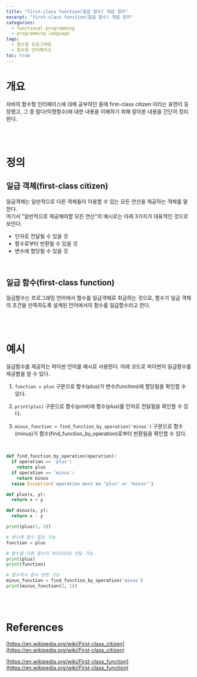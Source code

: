 ```yaml
---
title: "first-class function(일급 함수) 개념 정리"
excerpt: "first-class function(일급 함수) 개념 정리"
categories:
  - functional programming
  - programming language
tags:
  - 함수형 프로그래밍
  - 함수형 인터페이스
toc: true
---
```


# 개요

자바의 함수형 인터페이스에 대해 공부하던 중에 first-class citizen 이라는 표현이 등장했고, 그 중 람다(익명함수)에 대한 내용을 이해하기 위해 알아본 내용을 간단히 정리한다.

<br><br>

# 정의

## 일급 객체(first-class citizen)

일급객체는 일반적으로 다른 객체들이 이용할 수 있는 모든 연산을 제공하는 객체를 말한다.<br>
여기서 "일반적으로 제공해야할 모든 연산"의 예시로는 아래 3가지가 대표적인 것으로 보인다.

- 인자로 전달될 수 있을 것
- 함수로부터 반환될 수 있을 것
- 변수에 할당될 수 있을 것

<br>

## 일급 함수(first-class function)

일급함수는 프로그래밍 언어에서 함수를 일급객체로 취급하는 것으로, 함수가 일급 객체의 조건을 만족하도록 설계된 언어에서의 함수를 일급함수라고 한다.


<br><br>

# 예시

일급함수를 제공하는 파이썬 언어를 예시로 사용한다.
아래 코드로 파이썬이 일급함수를 제공함을 알 수 있다.

1. `function = plus` 구문으로 함수(plus)가 변수(function)에 할당됨을 확인할 수 있다.

2. `print(plus)` 구문으로 함수(print)에 함수(plus)를 인자로 전달됨을 확인할 수 있다.

3. `minus_function = find_function_by_operation('minus')` 구문으로 함수(minus)가 함수(find_function_by_operation)로부터 반환됨을 확인할 수 있다.

<br>

```python
def find_function_by_operation(operation):
  if operation == 'plus':
    return plus
  if operation == 'minus':
    return minus
  raise Exception('operation must be "plus" or "minus"')

def plus(x, y):
  return x + y

def minus(x, y):
  return x - y

print(plus(1, 2))

# 변수에 함수 할당 가능
function = plus

# 함수를 다른 함수의 파라미터로 전달 가능
print(plus)
print(function)

# 함수에서 함수 반환 가능
minus_function = find_function_by_operation('minus')
print(minus_function(2, 1))
```

<br><br>

# References

[https://en.wikipedia.org/wiki/First-class_citizen](https://en.wikipedia.org/wiki/First-class_citizen)

[https://en.wikipedia.org/wiki/First-class_function](https://en.wikipedia.org/wiki/First-class_function)


